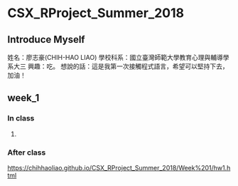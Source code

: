 # CSX_RProject_Summer_2018
## Introduce Myself
姓名：廖志豪(CHIH-HAO LIAO)
學校科系：國立臺灣師範大學教育心理與輔導學系大三
興趣：吃。
想說的話：這是我第一次接觸程式語言，希望可以堅持下去，加油！

## week_1
### In class
1.
	
### After class

	
 https://chihhaoliao.github.io/CSX_RProject_Summer_2018/Week%201/hw1.html
